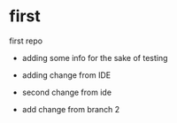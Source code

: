 # first
first repo
 - adding some info for the sake of testing

 
 - adding change from IDE

 - second change from ide

 - add change from branch 2
